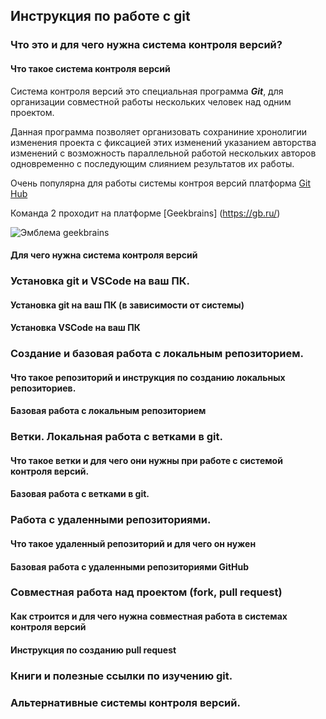 ## Инструкция по работе с git

### Что это и для чего нужна система контроля версий?
#### Что такое система контроля версий

<!--Это работы команды2-->

Система контроля версий это специальная программа _**Git**_, для организации совместной работы нескольких человек над одним проектом.

Данная программа позволяет организовать сохраниние хронолигии изменения проекта с фиксацией этих изменений указанием авторства изменений с возможность параллельной работой нескольких авторов одновременно с последующим слиянием результатов их работы.

Очень популярна для работы системы контроя версий платформа [Git Hub](https://github.com)

Команда 2 проходит на платформе [Geekbrains] (https://gb.ru/)

![Эмблема geekbrains](https://frontend-scripts.hb.bizmrg.com/unique-hf/svg/logo.svg)


#### Для чего нужна система контроля версий

### Установка git и VSCode на ваш ПК.
#### Установка git на ваш ПК (в зависимости от системы)
#### Установка VSCode на ваш ПК

### Создание и базовая работа с локальным репозиторием.
#### Что такое репозиторий и инструкция по созданию локальных репозиториев.
#### Базовая работа с локальным репозиторием

### Ветки. Локальная работа с ветками в git.
#### Что такое ветки и для чего они нужны при работе с системой контроля версий.
#### Базовая работа с ветками в git.

### Работа с удаленными репозиториями.
#### Что такое удаленный репозиторий и для чего он нужен
#### Базовая работа с удаленными репозиториями GitHub

### Совместная работа над проектом (fork, pull request)
#### Как строится и для чего нужна совместная работа в системах контроля версий
#### Инструкция по созданию pull request

### Книги и полезные ссылки по изучению git.

### Альтернативные системы контроля версий.